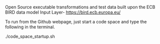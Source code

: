 Open Source executable transformations and test data built upon the ECB BIRD data model Input Layer- https://bird.ecb.europa.eu/

To run from the Github webpage, just start a code space and type the following in the terminal.

./code_space_startup.sh